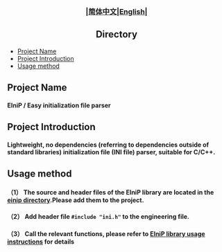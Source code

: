 ### <div align="center">|[简体中文](doc/cn/README.md)|[English](README.md)|</div>

## <div align="center">Directory</div>
- [Project Name](#project-name)
- [Project Introduction](#project-introduction)
- [Usage method](#usage-method)

## Project Name
#### EIniP / Easy initialization file parser

## Project Introduction
#### Lightweight, no dependencies (referring to dependencies outside of standard libraries) initialization file (INI file) parser, suitable for C/C++.

## Usage method
#### （1） The source and header files of the EIniP library are located in the [einip directory](einip).Please add them to the project.
#### （2） Add header file ```#include "ini.h"``` to the engineering file.
#### （3） Call the relevant functions, please refer to [EIniP library usage instructions](doc/en/EIniP_en.md) for details